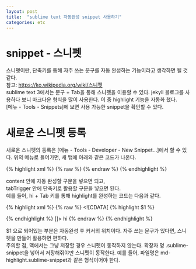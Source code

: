 ```yaml
---
layout: post
title:  "sublime text 자동완성 snippet 사용하기"
categories: etc
---
```


# snippet - 스니펫
스니펫이란, 단축키를 통해 자주 쓰는 문구를 자동 완성하는 기능이라고 생각하면 될 것 같다.<br>
참고: <https://ko.wikipedia.org/wiki/스니펫><br>
sublime text 3에서는 문구 + Tab을 통해 스니펫을 이용할 수 있다.
jekyll 블로그를 사용하다 보니 마크다운 형식을 많이 사용한다. 이 중 highlight 기능을 자동화 했다.<br>
[메뉴 - Tools - Snippets]에 보면 사용 가능한 snippet을 확인할 수 있다.<br>


# 새로운 스니펫 등록
새로운 스니펫의 등록은 [메뉴 - Tools - Developer - New Snippet...]에서 할 수 있다.
위의 메뉴로 들어가면, 새 탭에 아래와 같은 코드가 나온다.

{% highlight xml %}
{% raw %}
<snippet>
	<content><![CDATA[
Hello, ${1:this} is a ${2:snippet}.
]]></content>
	<!-- Optional: Set a tabTrigger to define how to trigger the snippet -->
	<!-- <tabTrigger>hello</tabTrigger> -->
	<!-- Optional: Set a scope to limit where the snippet will trigger -->
	<!-- <scope>source.python</scope> -->
</snippet>
{% endraw %}
{% endhighlight %}

content 안에 자동 완성할 구문을 넣으면 되고,<br>
tabTrigger 안에 단축키로 활용할 구문을 넣으면 된다.<br>
예를 들어, hi + Tab 키를 통해 highlight를 완성하는 코드는 다음과 같다.

{% highlight xml %}
{% raw %}
<snippet>
	<content><![CDATA[
{% highlight $1 %}

{% endhighlight %}
]]></content>
	<!-- Optional: Set a tabTrigger to define how to trigger the snippet -->
	<!-- <tabTrigger>hello</tabTrigger> -->
	<tabTrigger>hi</tabTrigger>
	<!-- Optional: Set a scope to limit where the snippet will trigger -->
	<!-- <scope>source.python</scope> -->
</snippet>
{% endraw %}
{% endhighlight %}

$1 으로 되어있는 부분은 자동완성 후 커서의 위치이다.
자주 쓰는 문구가 있다면, 스니펫을 만들어 활용하면 편하다.<br>
주의할 점, 맥에서는 그냥 저장할 경우 스니펫이 동작하지 않는다.
확장자 명 .sublime-snippet을 넣어서 저장해줘야만 스니펫이 동작한다. 예를 들어, 파일명은 md-highlight.sublime-snippet과 같은 형식이어야 한다.